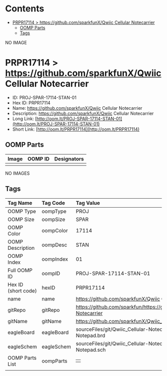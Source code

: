 



Contents
========

* [PRPR17114 > https://github.com/sparkfunX/Qwiic Cellular Notecarrier](#prpr17114--httpsgithubcomsparkfunxqwiic-cellular-notecarrier)
	* [OOMP Parts](#oomp-parts)
	* [Tags](#tags)
  
NO IMAGE  
# PRPR17114 > https://github.com/sparkfunX/Qwiic Cellular Notecarrier

- ID: PROJ-SPAR-17114-STAN-01
- Hex ID: PRPR17114
- Name: https://github.com/sparkfunX/Qwiic Cellular Notecarrier
- Description: https://github.com/sparkfunX/Qwiic Cellular Notecarrier
- Long Link: [http://oom.lt/PROJ-SPAR-17114-STAN-01](http://oom.lt/PROJ-SPAR-17114-STAN-01)
- Short Link: [http://oom.lt/PRPR17114](http://oom.lt/PRPR17114)

## OOMP Parts
  

|Image|OOMP ID|Designators|
| :--- | :--- | :--- |
||||
  
NO IMAGES  
## Tags
  

|Tag Name|Tag Code|Tag Value|
| :--- | :--- | :--- |
|OOMP Type|oompType|PROJ|
|OOMP Size|oompSize|SPAR|
|OOMP Color|oompColor|17114|
|OOMP Description|oompDesc|STAN|
|OOMP Index|oompIndex|01|
|Full OOMP ID|oompID|PROJ-SPAR-17114-STAN-01|
|Hex ID (short code)|hexID|PRPR17114|
|name|name|https://github.com/sparkfunX/Qwiic Cellular Notecarrier|
|gitRepo|gitRepo|https://github.com/sparkfun/https://github.com/sparkfunX/Qwiic_Cellular-Notecarrier|
|gitName|gitName|https://github.com/sparkfunX/Qwiic_Cellular-Notecarrier|
|eagleBoard|eagleBoard|sourceFiles/git/Qwiic_Cellular-Notecarrier/Hardware/Qwiic-Cellular-Notepad.brd|
|eagleSchem|eagleSchem|sourceFiles/git/Qwiic_Cellular-Notecarrier/Hardware/Qwiic-Cellular-Notepad.sch|
|OOMP Parts List|oompParts|<table><tr><td></td></tr></table>|
||||
